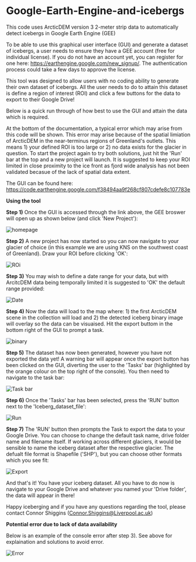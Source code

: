 # Google-Earth-Engine-and-icebergs
This code uses ArcticDEM version 3 2-meter strip data to automatically detect icebergs in Google Earth Engine (GEE)

To be able to use this graphical user interface (GUI) and generate a dataset of icebergs, a user needs to ensure they have a GEE account (free for individual license). If you do not have an account yet, you can register for one here: https://earthengine.google.com/new_signup/. The authentication process could take a few days to approve the license.

This tool was designed to allow users with no coding ability to generate their own dataset of icebergs. All the user needs to do to attain this dataset is define a region of interest (ROI) and click a few buttons for the data to export to their Google Drive!

Below is a quick run through of how best to use the GUI and attain the data which is required. 

At the bottom of the documentation, a typical error which may arise from this code will be shown. This error may arise because of the spatial limiation of ArcticDEM in the near-terminus regions of Greenland's outlets. This means 1) your defined ROI is too large or 2) no data exists for the glacier in question. To start the project again to try both solutions, just hit the 'Run' bar at the top and a new project will launch. It is suggested to keep your ROI limited in close proximity to the ice front as fjord wide analysis has not been validated becasue of the lack of spatial data extent. 

The GUI can be found here: https://code.earthengine.google.com/f38494aa9f268cf807cdefe8c107783e 

**Using the tool**

**Step 1)** Once the GUI is accessed through the link above, the GEE broswer will open up as shown below (and click 'New Project'):

![homepage](https://user-images.githubusercontent.com/63847501/183452712-b48e22b9-ae8d-4be4-8ca7-0672714face4.PNG)

**Step 2)** A new project has now started so you can now navigate to your glacier of choice (in this example we are using KNS on the southwest coast of Greenland). Draw your ROI before clicking 'OK': 

![ROi](https://user-images.githubusercontent.com/63847501/183454614-b2fed269-2cb6-4669-a9a2-4017b0371808.PNG)

**Step 3)** You may wish to define a date range for your data, but with ArcitcDEM data being temporally limited it is suggested to 'OK' the default range provided: 

![Date](https://user-images.githubusercontent.com/63847501/183455053-80332e28-f08b-4b79-9490-0159728e8c06.PNG)

**Step 4)** Now the data will load to the map where: 1) the first ArcticDEM scene in the collection will load and 2) the detected iceberg binary image will overlay so the data can be visuaised. Hit the export buttom in the bottom right of the GUI to prompt a task.

![binary](https://user-images.githubusercontent.com/63847501/183455527-d95bec9d-6555-49a9-b92b-dd4b637abd09.PNG)

**Step 5)** The dataset has now been generated, however you have not exported the data yet! A warning bar will appear once the export button has been clicked on the GUI, diverting the user to the 'Tasks' bar (highlighted by the orange colour on the top right of the console). You then need to navigate to the task bar: 

![Task bar](https://user-images.githubusercontent.com/63847501/183456239-5b7d8d1d-a9bf-44a7-bdd9-a8f8702756ff.PNG)

**Step 6)** Once the 'Tasks' bar has been selected, press the 'RUN' button next to the 'Iceberg_dataset_file': 

![Run](https://user-images.githubusercontent.com/63847501/183456545-88c29797-b3b5-4a2f-bce6-9c99eea2540a.PNG)

**Step 7)** The 'RUN' button then prompts the Task to export the data to your Google Drive. You can choose to change the default task name, drive folder name and filename itself. If working across different glaciers, it would be sensible to name the iceberg dataset after the respective glacier. The defualt file format is Shapefile ('SHP'), but you can choose other formats which you see fit: 

![Export](https://user-images.githubusercontent.com/63847501/183457864-e202779e-71de-45c6-9a0a-e105b517e744.PNG)

And that's it! You have your iceberg dataset. All you have to do now is navigate to your Google Drive and whatever you named your 'Drive folder', the data will appear in there!

Happy iceberging and if you have any questions regarding the tool, please contact Connor Shiggins (Connor.Shiggins@Liverpool.ac.uk)

**Potential error due to lack of data availability**

Below is an example of the console error after step 3). See above for explaination and solutions to avoid error. 

![Error](https://user-images.githubusercontent.com/63847501/183460747-32c2da06-c1bb-43b6-9ada-917a3de9cf25.PNG)

